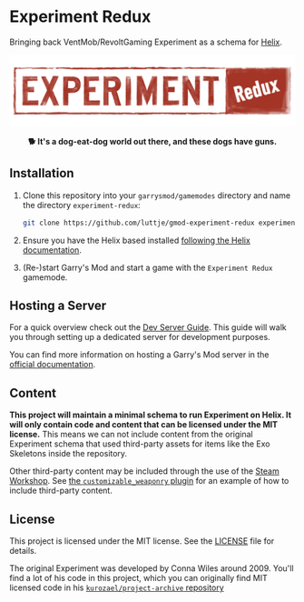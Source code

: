 # Experiment Redux

Bringing back VentMob/RevoltGaming Experiment as a schema for [Helix](https://github.com/nebulouscloud/helix).

<div align="middle">

![Experiment Redux logo](./logo.png)

**🐕 It's a dog-eat-dog world out there, and these dogs have guns.**

</div>

## Installation

1. Clone this repository into your `garrysmod/gamemodes` directory and name the directory `experiment-redux`:

    ```sh
    git clone https://github.com/luttje/gmod-experiment-redux experiment-redux
    ```

2. Ensure you have the Helix based installed [following the Helix documentation](https://docs.gethelix.co/manual/getting-started/).

3. (Re-)start Garry's Mod and start a game with the `Experiment Redux` gamemode.

## Hosting a Server

For a quick overview check out the [Dev Server Guide](docs/dev-server-guide.md). This guide will walk you through setting up a dedicated server for development purposes.

You can find more information on hosting a Garry's Mod server in the [official documentation](https://wiki.facepunch.com/gmod/Downloading_a_Dedicated_Server).

## Content

**This project will maintain a minimal schema to run Experiment on Helix. It will only contain code and content that can be licensed under the MIT license.** This means we can not include content from the original Experiment schema that used third-party assets for items like the Exo Skeletons inside the repository.

Other third-party content may be included through the use of the [Steam Workshop](https://steamcommunity.com/app/4000). See [the `customizable_weaponry` plugin](plugins/customizable_weaponry) for an example of how to include third-party content.

## License

This project is licensed under the MIT license. See the [LICENSE](./LICENSE) file for details.

The original Experiment was developed by Conna Wiles around 2009. You'll find a lot of his code in this project, which you can originally find MIT licensed code in his [`kurozael/project-archive` repository](https://github.com/kurozael/project-archive)
